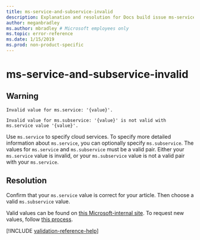 ```yaml
---
title: ms-service-and-subservice-invalid
description: Explanation and resolution for Docs build issue ms-service-and-subservice-invalid
author: meganbradley
ms.author: mbradley # Microsoft employees only
ms.topic: error-reference
ms.date: 1/15/2019
ms.prod: non-product-specific
---
```

# ms-service-and-subservice-invalid

## Warning

`Invalid value for ms.service: '{value}'.`

`Invalid value for ms.subservice: '{value}' is not valid with ms.service value '{value}'.`

Use `ms.service` to specify cloud services. To specify more detailed information about `ms.service`, you can optionally specify `ms.subservice`. The values for `ms.service` and `ms.subservice` must be a valid pair. Either your `ms.service` value is invalid, or your `ms.subservice` value is not a valid pair with your `ms.service`.

## Resolution

Confirm that your `ms.service` value is correct for your article. Then choose a valid `ms.subservice` value.

Valid values can be found on [this Microsoft-internal site](https://docsmetadatatool.azurewebsites.net/allowlists). To request new values, follow [this process](https://review.docs.microsoft.com/help/contribute/metadata-changes?branch=master).

<!--make sure to add this file to your includes folder and verify the path-->
[!INCLUDE [validation-reference-help](includes/validation-reference-help.md)]
